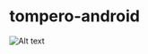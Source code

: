 # tompero-android
![Alt text](https://github.com/leonardoamurca/tompero-android/blob/master/video.gif "App demo")
